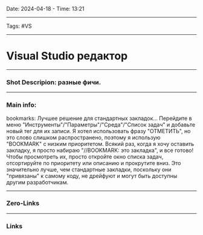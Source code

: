 Date: 2024-04-18 - Time: 13:21
___
Tags: #VS
___
# Visual Studio редактор
___ 
### Shot Descripion: разные фичи.

___
### Main info:

bookmarks:
Лучшее решение для стандартных закладок... Перейдите в меню "Инструменты"/"Параметры"/"Среда"/"Список задач" и добавьте новый тег для их записи. Я хотел использовать фразу "ОТМЕТИТЬ", но это слово слишком распространено, поэтому я использую "BOOKMARK" с низким приоритетом. Всякий раз, когда я хочу оставить закладку, я просто набираю "//BOOKMARK: это закладка", и все готово! Чтобы просмотреть их, просто откройте окно списка задач, отсортируйте по приоритету или описанию и прокрутите вниз. Это значительно лучше, чем стандартные закладки, поскольку они "привязаны" к самому коду, не дрейфуют и могут быть доступны другим разработчикам.

___
### Zero-Links

___
### Links

